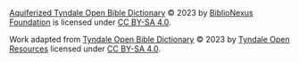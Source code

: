 [Aquiferized Tyndale Open Bible Dictionary](https://github.com/mvh-solutions/aquiferized-tbd-english) © 2023 by [BiblioNexus Foundation](https://lnkd.in/dHk8GNXB) is licensed under [CC BY-SA 4.0](http://creativecommons.org/licenses/by-sa/4.0/?ref=chooser-v1).

Work adapted from [Tyndale Open Bible Dictionary](https://tyndaleopenresources.com/) © 2023 by [Tyndale Open Resources](https://tyndaleopenresources.com/) licensed under [CC BY-SA 4.0](http://creativecommons.org/licenses/by-sa/4.0/?ref=chooser-v1).
